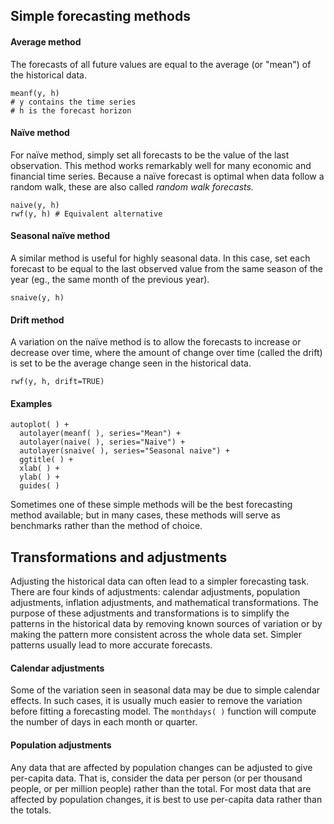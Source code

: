 ## Simple forecasting methods

#### Average method
The forecasts of all future values are equal to the average (or "mean") of the historical data.
```
meanf(y, h)
# y contains the time series
# h is the forecast horizon
```
#### Naïve method
For naïve method, simply set all forecasts to be the value of the last observation. This method works remarkably well for many
economic and financial time series. Because a naïve forecast is optimal when data follow a random walk, these are also called
*random walk forecasts.*
```
naive(y, h)
rwf(y, h) # Equivalent alternative
```
#### Seasonal naïve method
A similar method is useful for highly seasonal data. In this case, set each forecast to be equal to the last observed value
from the same season of the year (eg., the same month of the previous year).
```
snaive(y, h)
```
#### Drift method
A variation on the naïve method is to allow the forecasts to increase or decrease over time, where the amount of change over
time (called the drift) is set to be the average change seen in the historical data.
```
rwf(y, h, drift=TRUE)
```
#### Examples
```
autoplot( ) +
  autolayer(meanf( ), series="Mean") +
  autolayer(naive( ), series="Naive") +
  autolayer(snaive( ), series="Seasonal naive") +
  ggtitle( ) +
  xlab( ) +
  ylab( ) +
  guides( )
```
Sometimes one of these simple methods will be the best forecasting method available; but in many cases, these methods
will serve as benchmarks rather than the method of choice.

## Transformations and adjustments
Adjusting the historical data can often lead to a simpler forecasting task. There are four kinds of adjustments:
calendar adjustments, population adjustments, inflation adjustments, and mathematical transformations. The purpose
of these adjustments and transformations is to simplify the patterns in the historical data by removing known
sources of variation or by making the pattern more consistent across the whole data set. Simpler patterns usually
lead to more accurate forecasts.
#### Calendar adjustments
Some of the variation seen in seasonal data may be due to simple calendar effects. In such cases, it is usually
much easier to remove the variation before fitting a forecasting model. The ```monthdays( )``` function will
compute the number of days in each month or quarter.
#### Population adjustments
Any data that are affected by population changes can be adjusted to give per-capita data. That is, consider
the data per person (or per thousand people, or per million people) rather than the total. For most data that
are affected by population changes, it is best to use per-capita data rather than the totals.
